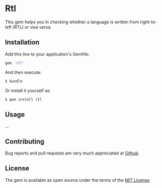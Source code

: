 # Rtl
This gem helps you in checking whether a language is written from right-to-left (RTL) or vise versa.

## Installation

Add this line to your application's Gemfile:

```ruby
gem 'rtl'
```

And then execute:

```sh
$ bundle
```

Or install it yourself as:

```sh
$ gem install rtl
```

## Usage

...

## Contributing

Bug reports and pull requests are very much appreciated at [Github](https://github.com/abarrak/rtl).


## License
The gem is available as open source under the terms of the [MIT License](http://opensource.org/licenses/MIT).

